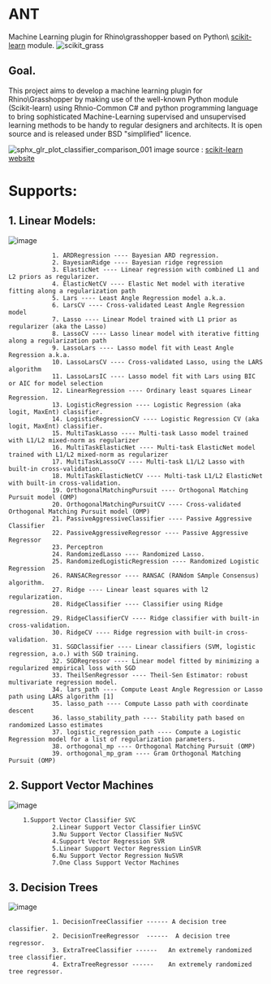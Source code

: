 # ANT
Machine Learning plugin for Rhino\grasshopper based on Python\ [scikit-learn](http://scikit-learn.org/) module.
![scikit_grass](https://cloud.githubusercontent.com/assets/6969514/26666295/73118c52-469f-11e7-9c9b-b2f44c41ab3a.png)

## Goal.
This project aims to develop a machine learning plugin for Rhino\Grasshopper by making use of the well-known Python module (Scikit-learn) using Rhnio-Common C# and python programming language to bring sophisticated Machine-Learning supervised and unsupervised learning methods to be handy to regular designers and architects. It is open source and is released under BSD "simplified" licence.

![sphx_glr_plot_classifier_comparison_001](https://user-images.githubusercontent.com/6969514/29195926-8023baae-7e31-11e7-93af-4c3d946cc451.png)
image source : [scikit-learn website](http://scikit-learn.org/stable/auto_examples/classification/plot_classifier_comparison.html#sphx-glr-auto-examples-classification-plot-classifier-comparison-py)

# Supports:
## 1. Linear Models: 
![image](https://user-images.githubusercontent.com/6969514/29232437-e488b232-7eeb-11e7-9c93-98e4a1b2ea71.png)

                1. ARDRegression ---- Bayesian ARD regression.
                2. BayesianRidge ---- Bayesian ridge regression
                3. ElasticNet ---- Linear regression with combined L1 and L2 priors as regularizer.
                4. ElasticNetCV ---- Elastic Net model with iterative fitting along a regularization path
                5. Lars ---- Least Angle Regression model a.k.a.
                6. LarsCV ---- Cross-validated Least Angle Regression model
                7. Lasso ---- Linear Model trained with L1 prior as regularizer (aka the Lasso)
                8. LassoCV ---- Lasso linear model with iterative fitting along a regularization path
                9. LassoLars ---- Lasso model fit with Least Angle Regression a.k.a.
                10. LassoLarsCV ---- Cross-validated Lasso, using the LARS algorithm
                11. LassoLarsIC ---- Lasso model fit with Lars using BIC or AIC for model selection
                12. LinearRegression ---- Ordinary least squares Linear Regression.
                13. LogisticRegression ---- Logistic Regression (aka logit, MaxEnt) classifier.
                14. LogisticRegressionCV ---- Logistic Regression CV (aka logit, MaxEnt) classifier.
                15. MultiTaskLasso ---- Multi-task Lasso model trained with L1/L2 mixed-norm as regularizer
                16. MultiTaskElasticNet ---- Multi-task ElasticNet model trained with L1/L2 mixed-norm as regularizer
                17. MultiTaskLassoCV ---- Multi-task L1/L2 Lasso with built-in cross-validation.
                18. MultiTaskElasticNetCV ---- Multi-task L1/L2 ElasticNet with built-in cross-validation.
                19. OrthogonalMatchingPursuit ---- Orthogonal Matching Pursuit model (OMP)
                20. OrthogonalMatchingPursuitCV ---- Cross-validated Orthogonal Matching Pursuit model (OMP)
                21. PassiveAggressiveClassifier ---- Passive Aggressive Classifier
                22. PassiveAggressiveRegressor ---- Passive Aggressive Regressor
                23. Perceptron 
                24. RandomizedLasso ---- Randomized Lasso.
                25. RandomizedLogisticRegression ---- Randomized Logistic Regression
                26. RANSACRegressor ---- RANSAC (RANdom SAmple Consensus) algorithm.
                27. Ridge ---- Linear least squares with l2 regularization.
                28. RidgeClassifier ---- Classifier using Ridge regression.
                29. RidgeClassifierCV ---- Ridge classifier with built-in cross-validation.
                30. RidgeCV ---- Ridge regression with built-in cross-validation.
                31. SGDClassifier ---- Linear classifiers (SVM, logistic regression, a.o.) with SGD training.
                32. SGDRegressor ---- Linear model fitted by minimizing a regularized empirical loss with SGD
                33. TheilSenRegressor ---- Theil-Sen Estimator: robust multivariate regression model.
                34. lars_path ---- Compute Least Angle Regression or Lasso path using LARS algorithm [1]
                35. lasso_path ---- Compute Lasso path with coordinate descent
                36. lasso_stability_path ---- Stability path based on randomized Lasso estimates
                37. logistic_regression_path ---- Compute a Logistic Regression model for a list of regularization parameters.
                38. orthogonal_mp ---- Orthogonal Matching Pursuit (OMP)
                39. orthogonal_mp_gram ---- Gram Orthogonal Matching Pursuit (OMP)
## 2. Support Vector Machines
![image](https://user-images.githubusercontent.com/6969514/29232457-f94e15fe-7eeb-11e7-90c0-6129a6969e99.png)

		1.Support Vector Classifier SVC
                2.Linear Support Vector Classifier LinSVC
                3.Nu Support Vector Classifier NuSVC
                4.Support Vector Regression SVR
                5.Linear Support Vector Regression LinSVR
                6.Nu Support Vector Regression NuSVR
                7.One Class Support Vector Machines
## 3. Decision Trees
![image](https://user-images.githubusercontent.com/6969514/29233405-e90e07bc-7ef0-11e7-8a97-2680267abc12.png)

                1. DecisionTreeClassifier ------ A decision tree classifier.
                2. DecisionTreeRegressor  ------  A decision tree regressor.
                3. ExtraTreeClassifier ------   An extremely randomized tree classifier.
                4. ExtraTreeRegressor ------    An extremely randomized tree regressor.
